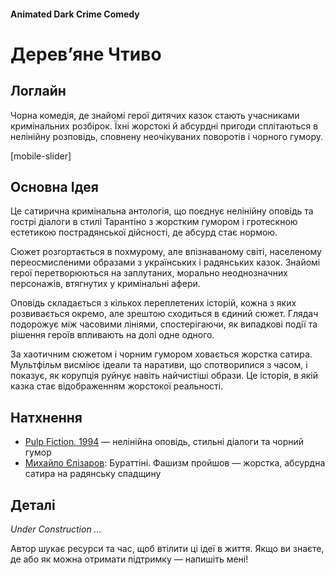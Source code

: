 #### Animated Dark Crime Comedy

# Дерев’яне Чтиво

## Логлайн

Чорна комедія, де знайомі герої дитячих казок стають учасниками кримінальних розбірок. Їхні жорстокі й абсурдні пригоди сплітаються в нелінійну розповідь, сповнену неочікуваних поворотів і чорного гумору.

[mobile-slider]

## Основна Ідея

Це сатирична кримінальна антологія, що поєднує нелінійну оповідь та гострі діалоги в стилі Тарантіно з жорстким гумором і гротескною естетикою пострадянської дійсності, де абсурд стає нормою.

Сюжет розгортається в похмурому, але впізнаваному світі, населеному переосмисленими образами з українських і радянських казок. Знайомі герої перетворюються на заплутаних, морально неоднозначних персонажів, втягнутих у кримінальні афери.

Оповідь складається з кількох переплетених історій, кожна з яких розвивається окремо, але зрештою сходиться в єдиний сюжет. Глядач подорожує між часовими лініями, спостерігаючи, як випадкові події та рішення героїв впливають на долі одне одного.

За хаотичним сюжетом і чорним гумором ховається жорстка сатира. Мультфільм висміює ідеали та наративи, що спотворилися з часом, і показує, як корупція руйнує навіть найчистіші образи. Це історія, в якій казка стає відображенням жорстокої реальності.

## Натхнення

- [Pulp Fiction, 1994](https://www.imdb.com/title/tt0110912/) — нелінійна оповідь, стильні діалоги та чорний гумор
- [Михайло Єлізаров](https://neolurk.org/wiki/%D0%9C%D0%B8%D1%85%D0%B0%D0%B8%D0%BB_%D0%95%D0%BB%D0%B8%D0%B7%D0%B0%D1%80%D0%BE%D0%B2): Бураттіні. Фашизм пройшов — жорстка, абсурдна сатира на радянську спадщину

## Деталі

*Under Construction …*

Автор шукає ресурси та час, щоб втілити ці ідеї в життя. Якщо ви знаєте, де або як можна отримати підтримку — напишіть мені!
